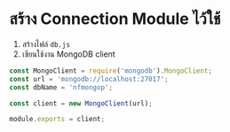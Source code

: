 
# สร้าง Connection Module ไว้ใช้

1. สร้างไฟล์ `db.js`
2. เขียนใช้งาน MongoDB client

```js
const MongoClient = require('mongodb').MongoClient;
const url = 'mongodb://localhost:27017';
const dbName = 'nfmongop';

const client = new MongoClient(url);

module.exports = client;
```